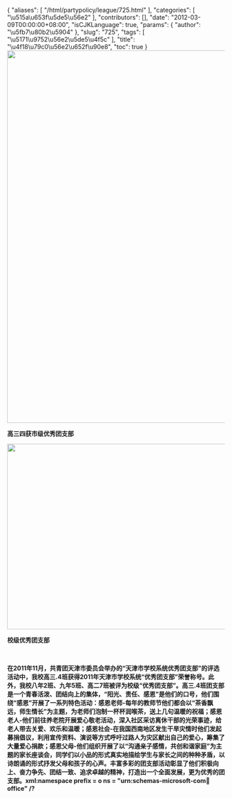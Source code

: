 {
    "aliases": [
        "/html/partypolicy/league/725.html"
    ],
    "categories": [
        "\u515a\u653f\u5de5\u56e2"
    ],
    "contributors": [],
    "date": "2012-03-09T00:00:00+08:00",
    "isCJKLanguage": true,
    "params": {
        "author": "\u5fb7\u80b2\u5904"
    },
    "slug": "725",
    "tags": [
        "\u5171\u9752\u56e2\u5de5\u4f5c"
    ],
    "title": "\u4f18\u79c0\u56e2\u652f\u90e8",
    "toc": true
}
**<img
    src="https://cdn.tfls.online/mirror/full/228050b577290a6145e3ad9a2529ea97b1fe339a.jpg"
    style="display:block;margin-left:auto;margin-right:auto;"
    decoding="async"
    fetchpriority="auto"
    loading="lazy"
    height="861"
    width="600"
/>**

**高三四获市级优秀团支部**

**<img
    src="https://cdn.tfls.online/mirror/full/e76e8eba2fdbab12d318e50d063b1ecc0a091dcb.jpg"
    style="display:block;margin-left:auto;margin-right:auto;"
    decoding="async"
    fetchpriority="auto"
    loading="lazy"
    height="429"
    width="600"
/>**

**校级优秀团支部**

 

**在2011年11月，共青团天津市委员会举办的“天津市学校系统优秀团支部”的评选活动中，我校高三.4班获得2011年天津市学校系统“优秀团支部”荣誉称号。此外，我校八年2班、九年5班、高二7班被评为校级“优秀团支部”。高三.4班团支部是一个青春活泼、团结向上的集体，“阳光、责任、感恩”是他们的口号，他们围绕“感恩”开展了一系列特色活动：感恩老师-每年的教师节他们都会以“茶香飘远，师生情长”为主题，为老师们泡制一杯杯润喉茶，送上几句温暖的祝福；感恩老人-他们前往养老院开展爱心敬老活动，深入社区采访离休干部的光荣事迹，给老人带去关爱、欢乐和温暖；感恩社会-在我国西南地区发生干旱灾情时他们发起募捐倡议，利用宣传资料、演说等方式呼吁过路人为灾区献出自己的爱心，筹集了大量爱心捐款；感恩父母-他们组织开展了以“沟通亲子感情，共创和谐家庭”为主题的家长座谈会，同学们以小品的形式真实地描绘学生与家长之间的种种矛盾，以诗朗诵的形式抒发父母和孩子的心声。丰富多彩的团支部活动彰显了他们积极向上、奋力争先、团结一致、追求卓越的精神，打造出一个全面发展，更为优秀的团支部。xml:namespace prefix = o ns = "urn:schemas-microsoft-com:office:office" /?**

 

